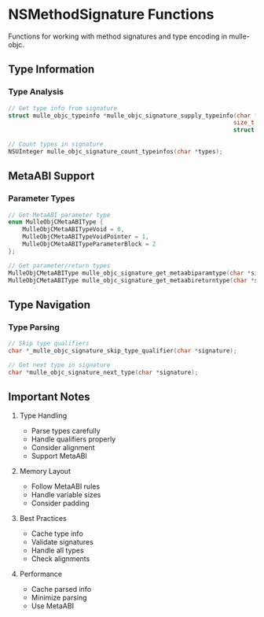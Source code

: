 # NSMethodSignature Functions

Functions for working with method signatures and type encoding in mulle-objc.

## Type Information

### Type Analysis
```c
// Get type info from signature
struct mulle_objc_typeinfo *mulle_objc_signature_supply_typeinfo(char *type,
                                                                size_t *length,
                                                                struct mulle_objc_typeinfo *info);

// Count types in signature
NSUInteger mulle_objc_signature_count_typeinfos(char *types);
```

## MetaABI Support

### Parameter Types
```c
// Get MetaABI parameter type
enum MulleObjCMetaABIType {
    MulleObjCMetaABITypeVoid = 0,
    MulleObjCMetaABITypeVoidPointer = 1,
    MulleObjCMetaABITypeParameterBlock = 2
};

// Get parameter/return types
MulleObjCMetaABIType mulle_objc_signature_get_metaabiparamtype(char *signature);
MulleObjCMetaABIType mulle_objc_signature_get_metaabireturntype(char *signature);
```

## Type Navigation

### Type Parsing
```c
// Skip type qualifiers
char *_mulle_objc_signature_skip_type_qualifier(char *signature);

// Get next type in signature
char *mulle_objc_signature_next_type(char *signature);
```

## Important Notes

1. Type Handling
   - Parse types carefully
   - Handle qualifiers properly
   - Consider alignment
   - Support MetaABI

2. Memory Layout
   - Follow MetaABI rules
   - Handle variable sizes
   - Consider padding

3. Best Practices
   - Cache type info
   - Validate signatures
   - Handle all types
   - Check alignments

4. Performance
   - Cache parsed info
   - Minimize parsing
   - Use MetaABI
